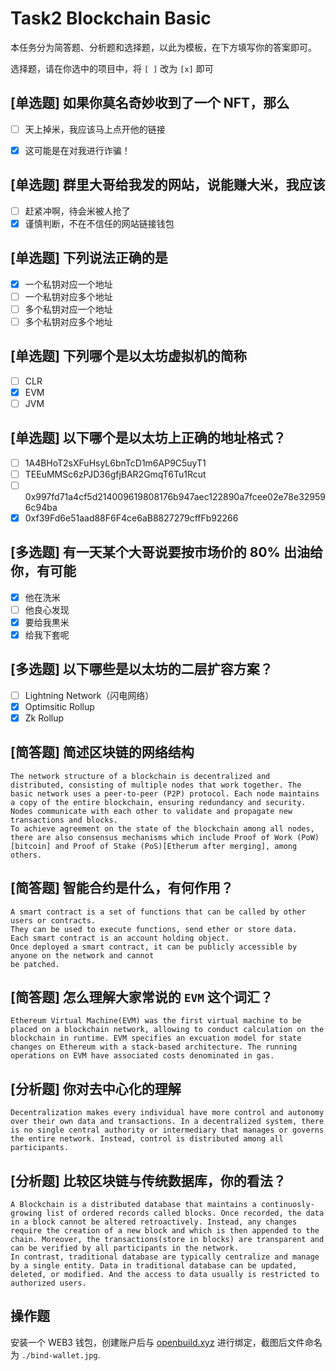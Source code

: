 # Task2 Blockchain Basic

本任务分为简答题、分析题和选择题，以此为模板，在下方填写你的答案即可。

选择题，请在你选中的项目中，将 `[ ]` 改为 `[x]` 即可



## [单选题] 如果你莫名奇妙收到了一个 NFT，那么

- [ ] 天上掉米，我应该马上点开他的链接
- [x] 这可能是在对我进行诈骗！



## [单选题] 群里大哥给我发的网站，说能赚大米，我应该

- [ ] 赶紧冲啊，待会米被人抢了
- [x] 谨慎判断，不在不信任的网站链接钱包

## [单选题] 下列说法正确的是

- [x] 一个私钥对应一个地址
- [ ] 一个私钥对应多个地址
- [ ] 多个私钥对应一个地址
- [ ] 多个私钥对应多个地址

 ## [单选题] 下列哪个是以太坊虚拟机的简称

- [ ] CLR
- [x] EVM
- [ ] JVM

## [单选题] 以下哪个是以太坊上正确的地址格式？

- [ ] 1A4BHoT2sXFuHsyL6bnTcD1m6AP9C5uyT1
- [ ] TEEuMMSc6zPJD36gfjBAR2GmqT6Tu1Rcut
- [ ] 0x997fd71a4cf5d214009619808176b947aec122890a7fcee02e78e329596c94ba
- [x] 0xf39Fd6e51aad88F6F4ce6aB8827279cffFb92266
      
## [多选题] 有一天某个大哥说要按市场价的 80% 出油给你，有可能

- [x] 他在洗米
- [ ] 他良心发现
- [x] 要给我黒米
- [x] 给我下套呢

## [多选题] 以下哪些是以太坊的二层扩容方案？

- [ ] Lightning Network（闪电网络）
- [x] Optimsitic Rollup
- [x] Zk Rollup

## [简答题] 简述区块链的网络结构

```
The network structure of a blockchain is decentralized and distributed, consisting of multiple nodes that work together. The basic network uses a peer-to-peer (P2P) protocol. Each node maintains a copy of the entire blockchain, ensuring redundancy and security. Nodes communicate with each other to validate and propagate new transactions and blocks.
To achieve agreement on the state of the blockchain among all nodes, there are also consensus mechanisms which include Proof of Work (PoW)[bitcoin] and Proof of Stake (PoS)[Etherum after merging], among others.
```



## [简答题] 智能合约是什么，有何作用？

```
A smart contract is a set of functions that can be called by other users or contracts.
They can be used to execute functions, send ether or store data.
Each smart contract is an account holding object.
Once deployed a smart contract, it can be publicly accessible by anyone on the network and cannot
be patched. 
```



## [简答题] 怎么理解大家常说的 `EVM` 这个词汇？

```
Ethereum Virtual Machine(EVM) was the first virtual machine to be placed on a blockchain network, allowing to conduct calculation on the blockchain in runtime. EVM specifies an excuation model for state changes on Ethereum with a stack-based architecture. The running operations on EVM have associated costs denominated in gas.
```



## [分析题] 你对去中心化的理解

```
Decentralization makes every individual have more control and autonomy over their own data and transactions. In a decentralized system, there is no single central authority or intermediary that manages or governs the entire network. Instead, control is distributed among all participants.
```



## [分析题] 比较区块链与传统数据库，你的看法？

```
A Blockchain is a distributed database that maintains a continuosly-growing list of ordered records called blocks. Once recorded, the data in a block cannot be altered retroactively. Instead, any changes require the creation of a new block and which is then appended to the chain. Moreover, the transactions(store in blocks) are transparent and can be verified by all participants in the network.
In contrast, traditional database are typically centralize and manage by a single entity. Data in traditional database can be updated, deleted, or modified. And the access to data usually is restricted to authorized users.
```



## 操作题

安装一个 WEB3 钱包，创建账户后与 [openbuild.xyz](https://openbuild.xyz/profile) 进行绑定，截图后文件命名为 `./bind-wallet.jpg`.
